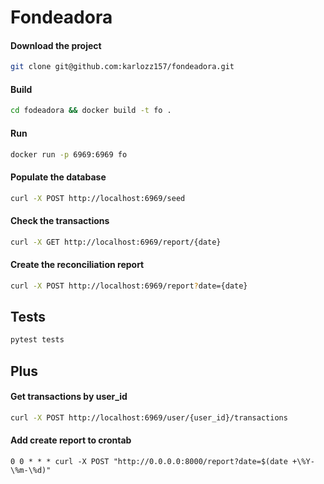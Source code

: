 # Fondeadora

#### Download the project
```bash
git clone git@github.com:karlozz157/fondeadora.git
```

#### Build 
```bash
cd fodeadora && docker build -t fo .
```

#### Run
```bash
docker run -p 6969:6969 fo
```

#### Populate the database
```bash
curl -X POST http://localhost:6969/seed
```

#### Check the transactions
```bash
curl -X GET http://localhost:6969/report/{date}
```

#### Create the reconciliation report
```bash
curl -X POST http://localhost:6969/report?date={date}
```

## Tests
```bash
pytest tests
```

## Plus

#### Get transactions by user_id
```bash
curl -X POST http://localhost:6969/user/{user_id}/transactions
```

#### Add create report to crontab
```
0 0 * * * curl -X POST "http://0.0.0.0:8000/report?date=$(date +\%Y-\%m-\%d)" 
```
